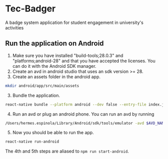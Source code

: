 # Tec-Badger
A badge system application for student engagement in university's activities

## Run the application on Android
1. Make sure you have installed "build-tools;28.0.3" and "platforms;android-28" and that you have accepted the licenses. You can do it with the Android SDK manager.
2. Create an avd in android studio that uses an sdk version >= 28.
3. Create an assets folder in the android app.
```sh
mkdir android/app/src/main/assets
```

3. Bundle the application.
```sh
react-native bundle --platform android --dev false --entry-file index.js --bundle-output android/app/src/main/assets/index.android.bundle --assets-dest android/app/src/main/res
```

4. Run an avd or plug an android phone.
You can run an avd by running
```sh
/Users/hermes.espinola/Library/Android/sdk/tools/emulator -avd $AVD_NAME -netdelay none -netspeed full
```

5. Now you should be able to run the app.
```sh
react-native run-android
```
The 4th and 5th steps are aliased to `npm run start-android`.
